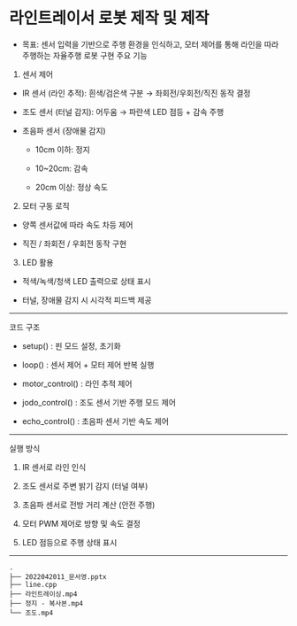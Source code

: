 # 라인트레이서 로봇 제작 및 제작

- 목표: 센서 입력을 기반으로 주행 환경을 인식하고, 모터 제어를 통해 라인을 따라 주행하는 자율주행 로봇 구현
주요 기능

1. 센서 제어

- IR 센서 (라인 추적): 흰색/검은색 구분 → 좌회전/우회전/직진 동작 결정

- 조도 센서 (터널 감지): 어두움 → 파란색 LED 점등 + 감속 주행

- 초음파 센서 (장애물 감지)

  - 10cm 이하: 정지

  - 10~20cm: 감속

  - 20cm 이상: 정상 속도

2. 모터 구동 로직

- 양쪽 센서값에 따라 속도 차등 제어

- 직진 / 좌회전 / 우회전 동작 구현

3. LED 활용

- 적색/녹색/청색 LED 출력으로 상태 표시

- 터널, 장애물 감지 시 시각적 피드백 제공

---
코드 구조

- setup() : 핀 모드 설정, 초기화

- loop() : 센서 제어 + 모터 제어 반복 실행

- motor_control() : 라인 추적 제어

- jodo_control() : 조도 센서 기반 주행 모드 제어

- echo_control() : 초음파 센서 기반 속도 제어

---
실행 방식

1. IR 센서로 라인 인식

2. 조도 센서로 주변 밝기 감지 (터널 여부)

3. 초음파 센서로 전방 거리 계산 (안전 주행)

4. 모터 PWM 제어로 방향 및 속도 결정

5. LED 점등으로 주행 상태 표시

---

``` Line Tracer Project
.
├── 2022042011_문서영.pptx
├── line.cpp
├── 라인트레이싱.mp4
├── 정지 - 복사본.mp4
└── 조도.mp4
